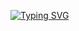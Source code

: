 [![Typing SVG](https://readme-typing-svg.demolab.com?font=JetBrains+Mono&weight=500&size=18&pause=1000&color=EE5F00&center=true&vCenter=true&width=867&lines=I'm+Omar+Abuelkhier+!;Full+Stack+Developer;PHP+%7C+Laravel+%7C+SQL+%7C+TypeScript+%7C+Angular)](https://git.io/typing-svg)
<!--
**omarabuelkhier/omarabuelkhier** is a ✨ _special_ ✨ repository because its `README.md` (this file) appears on your GitHub profile.

Here are some ideas to get you started:

- 🔭 I’m currently working on ...
- 🌱 I’m currently learning ...
- 👯 I’m looking to collaborate on ...
- 🤔 I’m looking for help with ...
- 💬 Ask me about ...
- 📫 How to reach me: ...
- 😄 Pronouns: ...
- ⚡ Fun fact: ...
-->
